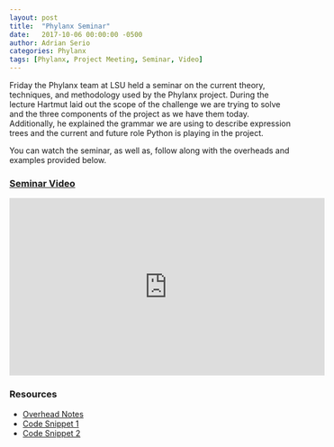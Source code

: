 ```yaml
---
layout: post
title:  "Phylanx Seminar"
date:   2017-10-06 00:00:00 -0500
author: Adrian Serio
categories: Phylanx
tags: [Phylanx, Project Meeting, Seminar, Video]
---
```

Friday the Phylanx team at LSU held a seminar on the current theory, techniques, and methodology used by the Phylanx project. During the lecture Hartmut laid out the scope of the challenge we are trying to solve and the three components of the project as we have them today. Additionally, he explained the grammar we are using to describe expression trees and the current and future role Python is playing in the project.

You can watch the seminar, as well as, follow along with the overheads and examples provided below.

### [Seminar Video](https://youtu.be/o11VyxgbQII)

<iframe width="560" height="315" src="https://www.youtube-nocookie.com/embed/o11VyxgbQII?rel=0" frameborder="0" allowfullscreen></iframe>

### Resources

* [Overhead Notes](/assets/phylanx_seminar_overhead_notes_10.13.17.pdf)
* [Code Snippet 1](/assets/phylanx_seminar_code1_10.13.17.txt)
* [Code Snippet 2](/assets/phylanx_seminar_code2_10.13.17.txt)
